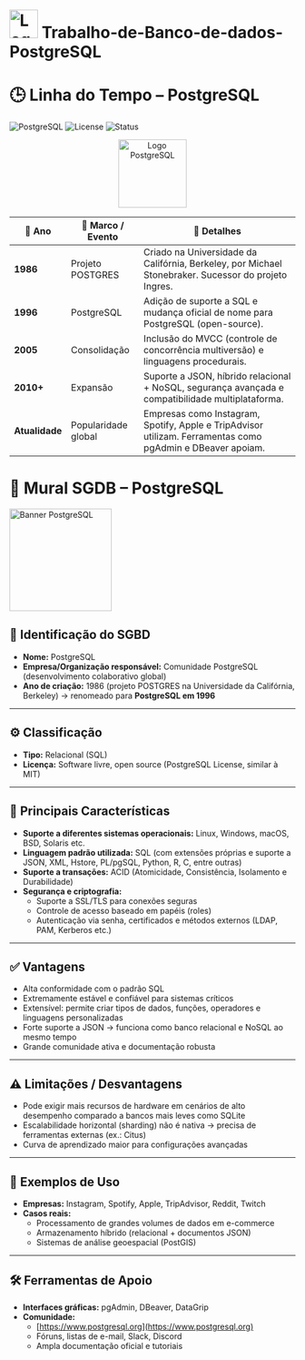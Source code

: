 # <img src="https://www.postgresql.org/media/img/about/press/elephant.png" alt="Logo PostgreSQL" width="50"/> Trabalho-de-Banco-de-dados-PostgreSQL

# 🕒 Linha do Tempo – PostgreSQL
![PostgreSQL](https://img.shields.io/badge/PostgreSQL-Open%20Source-blue?logo=postgresql)
![License](https://img.shields.io/badge/License-PostgreSQL-green)
![Status](https://img.shields.io/badge/Estável-✔️-brightgreen)
<p align="center">
  <img src="https://www.postgresql.org/media/img/about/press/elephant.png" alt="Logo PostgreSQL" width="120"/>
</p>

| 📌 Ano | 🔎 Marco / Evento | 📖 Detalhes |
|--------|------------------|-------------|
| **1986** | Projeto POSTGRES | Criado na Universidade da Califórnia, Berkeley, por Michael Stonebraker. Sucessor do projeto Ingres. |
| **1996** | PostgreSQL | Adição de suporte a SQL e mudança oficial de nome para PostgreSQL (open-source). |
| **2005** | Consolidação | Inclusão do MVCC (controle de concorrência multiversão) e linguagens procedurais. |
| **2010+** | Expansão | Suporte a JSON, híbrido relacional + NoSQL, segurança avançada e compatibilidade multiplataforma. |
| **Atualidade** | Popularidade global | Empresas como Instagram, Spotify, Apple e TripAdvisor utilizam. Ferramentas como pgAdmin e DBeaver apoiam. |

  
# 🎯 Mural SGDB – PostgreSQL  

<img src="https://encrypted-tbn0.gstatic.com/images?q=tbn:ANd9GcQI3_ABebrcKM6_91YZTp7yNtcjFLNpQpBRkw&s" alt="Banner PostgreSQL" width="180"/>

## 📌 Identificação do SGBD
- **Nome:** PostgreSQL  
- **Empresa/Organização responsável:** Comunidade PostgreSQL (desenvolvimento colaborativo global)  
- **Ano de criação:** 1986 (projeto POSTGRES na Universidade da Califórnia, Berkeley) → renomeado para **PostgreSQL em 1996**  

---

## ⚙️ Classificação
- **Tipo:** Relacional (SQL)  
- **Licença:** Software livre, open source (PostgreSQL License, similar à MIT)  

---

## 🔑 Principais Características
- **Suporte a diferentes sistemas operacionais:** Linux, Windows, macOS, BSD, Solaris etc.  
- **Linguagem padrão utilizada:** SQL (com extensões próprias e suporte a JSON, XML, Hstore, PL/pgSQL, Python, R, C, entre outras)  
- **Suporte a transações:** ACID (Atomicidade, Consistência, Isolamento e Durabilidade)  
- **Segurança e criptografia:**  
  - Suporte a SSL/TLS para conexões seguras  
  - Controle de acesso baseado em papéis (roles)  
  - Autenticação via senha, certificados e métodos externos (LDAP, PAM, Kerberos etc.)  

---

## ✅ Vantagens
- Alta conformidade com o padrão SQL  
- Extremamente estável e confiável para sistemas críticos  
- Extensível: permite criar tipos de dados, funções, operadores e linguagens personalizadas  
- Forte suporte a JSON → funciona como banco relacional e NoSQL ao mesmo tempo  
- Grande comunidade ativa e documentação robusta  

---

## ⚠️ Limitações / Desvantagens
- Pode exigir mais recursos de hardware em cenários de alto desempenho comparado a bancos mais leves como SQLite  
- Escalabilidade horizontal (sharding) não é nativa → precisa de ferramentas externas (ex.: Citus)  
- Curva de aprendizado maior para configurações avançadas  

---

## 🏢 Exemplos de Uso
- **Empresas:** Instagram, Spotify, Apple, TripAdvisor, Reddit, Twitch  
- **Casos reais:**  
  - Processamento de grandes volumes de dados em e-commerce  
  - Armazenamento híbrido (relacional + documentos JSON)  
  - Sistemas de análise geoespacial (PostGIS)  

---

## 🛠️ Ferramentas de Apoio
- **Interfaces gráficas:** pgAdmin, DBeaver, DataGrip  
- **Comunidade:**  
  - [https://www.postgresql.org](https://www.postgresql.org)  
  - Fóruns, listas de e-mail, Slack, Discord  
  - Ampla documentação oficial e tutoriais  
